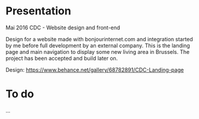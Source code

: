 # Presentation #

Mai 2016 
CDC - Website design and front-end

Design for a website made with bonjourinternet.com and integration started by me 
before full development by an external company. 
This is the landing page and main navigation to display some new living area in Brussels. 
The project has been accepted and build later on.

Design: https://www.behance.net/gallery/68782891/CDC-Landing-page


# To do #

...
